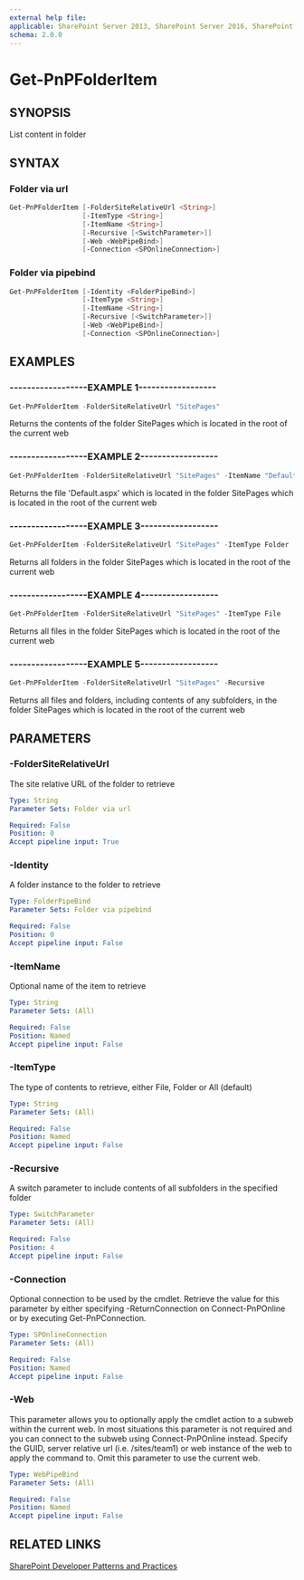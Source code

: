 ```yaml
---
external help file:
applicable: SharePoint Server 2013, SharePoint Server 2016, SharePoint Server 2019, SharePoint Online
schema: 2.0.0
---
```

# Get-PnPFolderItem

## SYNOPSIS
List content in folder

## SYNTAX 

### Folder via url
```powershell
Get-PnPFolderItem [-FolderSiteRelativeUrl <String>]
                  [-ItemType <String>]
                  [-ItemName <String>]
                  [-Recursive [<SwitchParameter>]]
                  [-Web <WebPipeBind>]
                  [-Connection <SPOnlineConnection>]
```

### Folder via pipebind
```powershell
Get-PnPFolderItem [-Identity <FolderPipeBind>]
                  [-ItemType <String>]
                  [-ItemName <String>]
                  [-Recursive [<SwitchParameter>]]
                  [-Web <WebPipeBind>]
                  [-Connection <SPOnlineConnection>]
```

## EXAMPLES

### ------------------EXAMPLE 1------------------
```powershell
Get-PnPFolderItem -FolderSiteRelativeUrl "SitePages"
```

Returns the contents of the folder SitePages which is located in the root of the current web

### ------------------EXAMPLE 2------------------
```powershell
Get-PnPFolderItem -FolderSiteRelativeUrl "SitePages" -ItemName "Default.aspx"
```

Returns the file 'Default.aspx' which is located in the folder SitePages which is located in the root of the current web

### ------------------EXAMPLE 3------------------
```powershell
Get-PnPFolderItem -FolderSiteRelativeUrl "SitePages" -ItemType Folder
```

Returns all folders in the folder SitePages which is located in the root of the current web

### ------------------EXAMPLE 4------------------
```powershell
Get-PnPFolderItem -FolderSiteRelativeUrl "SitePages" -ItemType File
```

Returns all files in the folder SitePages which is located in the root of the current web

### ------------------EXAMPLE 5------------------
```powershell
Get-PnPFolderItem -FolderSiteRelativeUrl "SitePages" -Recursive
```

Returns all files and folders, including contents of any subfolders, in the folder SitePages which is located in the root of the current web

## PARAMETERS

### -FolderSiteRelativeUrl
The site relative URL of the folder to retrieve

```yaml
Type: String
Parameter Sets: Folder via url

Required: False
Position: 0
Accept pipeline input: True
```

### -Identity
A folder instance to the folder to retrieve

```yaml
Type: FolderPipeBind
Parameter Sets: Folder via pipebind

Required: False
Position: 0
Accept pipeline input: False
```

### -ItemName
Optional name of the item to retrieve

```yaml
Type: String
Parameter Sets: (All)

Required: False
Position: Named
Accept pipeline input: False
```

### -ItemType
The type of contents to retrieve, either File, Folder or All (default)

```yaml
Type: String
Parameter Sets: (All)

Required: False
Position: Named
Accept pipeline input: False
```

### -Recursive
A switch parameter to include contents of all subfolders in the specified folder

```yaml
Type: SwitchParameter
Parameter Sets: (All)

Required: False
Position: 4
Accept pipeline input: False
```

### -Connection
Optional connection to be used by the cmdlet. Retrieve the value for this parameter by either specifying -ReturnConnection on Connect-PnPOnline or by executing Get-PnPConnection.

```yaml
Type: SPOnlineConnection
Parameter Sets: (All)

Required: False
Position: Named
Accept pipeline input: False
```

### -Web
This parameter allows you to optionally apply the cmdlet action to a subweb within the current web. In most situations this parameter is not required and you can connect to the subweb using Connect-PnPOnline instead. Specify the GUID, server relative url (i.e. /sites/team1) or web instance of the web to apply the command to. Omit this parameter to use the current web.

```yaml
Type: WebPipeBind
Parameter Sets: (All)

Required: False
Position: Named
Accept pipeline input: False
```

## RELATED LINKS

[SharePoint Developer Patterns and Practices](https://aka.ms/sppnp)